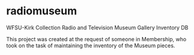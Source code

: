 # radiomuseum
WFSU-Kirk Collection Radio and Television Museum Gallery Inventory DB

This project was created at the request of someone in Membership, who took on the task of maintaining the inventory of the Museum pieces.
